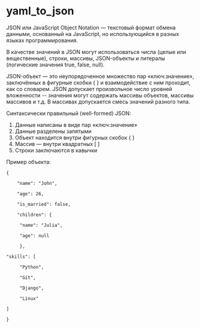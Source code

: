 # yaml_to_json


JSON или JavaScript Object Notation — текстовый формат обмена данными, основанный на JavaScript, но использующийся в разных языках программирования.

В качестве значений в JSON могут использоваться числа (целые или вещественные), строки, массивы, JSON-объекты и литералы (логические значения true, false, null).

JSON-объект — это неупорядоченное множество пар «ключ:значение», заключённых в фигурные скобки { }  и взаимодействие с ним проходит, как со словарем.
JSON допускает произвольное число уровней вложенности -- значения могут содержать массивы объектов, массивы массивов и т.д. В массивах допускается смесь значений разного типа. 

Синтаксически правильный (well-formed) JSON:

1. Данные написаны в виде пар «ключ:значение»
2. Данные разделены запятыми
3. Объект находится внутри фигурных скобок { }
4. Массив — внутри квадратных [ ]
5. Строки заключаются в кавычки


Пример объекта: 

  
    {

        "name": "John",
  
        "age": 26,
  
        "is_married": false,
  
        "children": {
  
         "name": "Julia",
    
         "age": null
    
         },
  
    "skills": [
  
         "Python",
    
         "Git",
    
         "Django",
    
         "Linux"
    
    ]
  
    }

